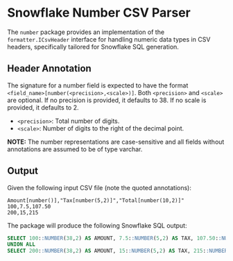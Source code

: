 # Snowflake Number CSV Parser

The `number` package provides an implementation of the `formatter.ICsvHeader` interface for handling numeric data types in CSV headers, specifically tailored for Snowflake SQL generation.

## Header Annotation

The signature for a number field is expected to have the format `<field_name>[number(<precision>,<scale>)]`. Both `<precision>` and `<scale>` are optional. If no precision is provided, it defaults to 38. If no scale is provided, it defaults to 2.

- `<precision>`: Total number of digits.
- `<scale>`: Number of digits to the right of the decimal point.

**NOTE:** The number representations are case-sensitive and all fields without annotations are assumed to be of type varchar.

## Output

Given the following input CSV file (note the quoted annotations):

```csv
Amount[number()],"Tax[number(5,2)]","Total[number(10,2)]"
100,7.5,107.50
200,15,215
```

The package will produce the following Snowflake SQL output:

```sql
SELECT 100::NUMBER(38,2) AS AMOUNT, 7.5::NUMBER(5,2) AS TAX, 107.50::NUMBER(10,2) AS TOTAL
UNION ALL
SELECT 200::NUMBER(38,2) AS AMOUNT, 15::NUMBER(5,2) AS TAX, 215::NUMBER(10,2) AS TOTAL
```

